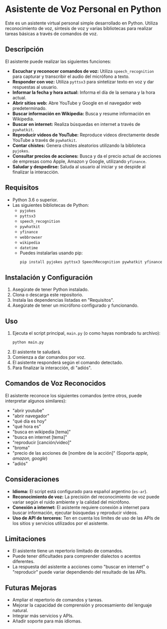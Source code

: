 # Asistente de Voz Personal en Python

Este es un asistente virtual personal simple desarrollado en Python. Utiliza reconocimiento de voz, síntesis de voz y varias bibliotecas para realizar tareas básicas a través de comandos de voz.

## Descripción

El asistente puede realizar las siguientes funciones:

*   **Escuchar y reconocer comandos de voz:** Utiliza `speech_recognition` para capturar y transcribir el audio del micrófono a texto.
*   **Responder con voz:** Utiliza `pyttsx3` para sintetizar texto en voz y dar respuestas al usuario.
*   **Informar la fecha y hora actual:** Informa el día de la semana y la hora actual.
*   **Abrir sitios web:** Abre YouTube y Google en el navegador web predeterminado.
*   **Buscar información en Wikipedia:** Busca y resume información en Wikipedia.
*   **Buscar en internet:** Realiza búsquedas en internet a través de `pywhatkit`.
*   **Reproducir videos de YouTube:** Reproduce videos directamente desde YouTube a través de `pywhatkit`.
*   **Contar chistes:** Genera chistes aleatorios utilizando la biblioteca `pyjokes`.
*   **Consultar precios de acciones:** Busca y da el precio actual de acciones de empresas como Apple, Amazon y Google, utilizando `yfinance`.
*   **Saludar y despedirse:** Saluda al usuario al iniciar y se despide al finalizar la interacción.

## Requisitos

*   Python 3.6 o superior.
*   Las siguientes bibliotecas de Python:
    *   `pyjokes`
    *   `pyttsx3`
    *   `speech_recognition`
    *   `pywhatkit`
    *   `yfinance`
    *   `webbrowser`
    *   `wikipedia`
    *   `datetime`
    *   Puedes instalarlas usando pip:
        ```bash
        pip install pyjokes pyttsx3 SpeechRecognition pywhatkit yfinance wikipedia
        ```

## Instalación y Configuración

1.  Asegúrate de tener Python instalado.
2.  Clona o descarga este repositorio.
3.  Instala las dependencias listadas en "Requisitos".
4.  Asegúrate de tener un micrófono configurado y funcionando.

## Uso

1.  Ejecuta el script principal, `main.py` (o como hayas nombrado tu archivo):
    ```bash
    python main.py
    ```
2.  El asistente te saludará.
3.  Comienza a dar comandos por voz.
4.  El asistente responderá según el comando detectado.
5.  Para finalizar la interacción, di "adiós".

## Comandos de Voz Reconocidos

El asistente reconoce los siguientes comandos (entre otros, puede interpretar algunos similares):

*   "abrir youtube"
*   "abrir navegador"
*   "qué día es hoy"
*   "qué hora es"
*   "busca en wikipedia [tema]"
*   "busca en internet [tema]"
*   "reproducir [canción/video]"
*   "broma"
*   "precio de las acciones de [nombre de la acción]"
    (Soporta *apple, amazon, google*)
*   "adiós"

## Consideraciones

*   **Idioma:** El script está configurado para español argentino (`es-ar`).
*   **Reconocimiento de voz:** La precisión del reconocimiento de voz puede variar según el ruido ambiente y la calidad del micrófono.
*   **Conexión a internet:** El asistente requiere conexión a internet para buscar información, ejecutar búsquedas y reproducir videos.
*   **Uso de API de terceros:** Ten en cuenta los límites de uso de las APIs de los sitios y servicios utilizados por el asistente.

## Limitaciones

*   El asistente tiene un repertorio limitado de comandos.
*   Puede tener dificultades para comprender dialectos o acentos diferentes.
*   La respuesta del asistente a acciones como "buscar en internet" o "reproducir" puede variar dependiendo del resultado de las APIs.

## Futuras Mejoras

*   Ampliar el repertorio de comandos y tareas.
*   Mejorar la capacidad de comprensión y procesamiento del lenguaje natural.
*   Integrar más servicios y APIs.
*   Añadir soporte para más idiomas.
